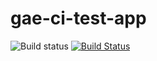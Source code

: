 gae-ci-test-app
===============


![Build status](https://www.codeship.io/projects/e2c75c10-4dfe-0131-8641-0a8b93fd95bc/status)
[![Build Status](https://drone.io/github.com/akiray03/gae-ci-test-app/status.png)](https://drone.io/github.com/akiray03/gae-ci-test-app/latest)
